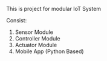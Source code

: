 This is project for modular IoT System

Consist:

1. Sensor Module
2. Controller Module
3. Actuator Module
4. Mobile App (Python Based)
